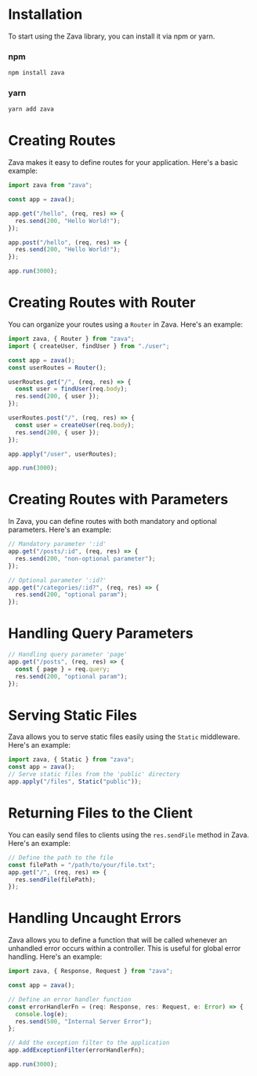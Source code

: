 # Installation

To start using the Zava library, you can install it via npm or yarn.

### npm

```bash
npm install zava
```

### yarn

```bash
yarn add zava
```

# Creating Routes

Zava makes it easy to define routes for your application. Here's a basic example:

```javascript
import zava from "zava";

const app = zava();

app.get("/hello", (req, res) => {
  res.send(200, "Hello World!");
});

app.post("/hello", (req, res) => {
  res.send(200, "Hello World!");
});

app.run(3000);
```

# Creating Routes with Router

You can organize your routes using a `Router` in Zava. Here's an example:

```javascript
import zava, { Router } from "zava";
import { createUser, findUser } from "./user";

const app = zava();
const userRoutes = Router();

userRoutes.get("/", (req, res) => {
  const user = findUser(req.body);
  res.send(200, { user });
});

userRoutes.post("/", (req, res) => {
  const user = createUser(req.body);
  res.send(200, { user });
});

app.apply("/user", userRoutes);

app.run(3000);
```

# Creating Routes with Parameters

In Zava, you can define routes with both mandatory and optional parameters. Here's an example:

```javascript
// Mandatory parameter ':id'
app.get("/posts/:id", (req, res) => {
  res.send(200, "non-optional parameter");
});

// Optional parameter ':id?'
app.get("/categories/:id?", (req, res) => {
  res.send(200, "optional param");
});
```

# Handling Query Parameters

```javascript
// Handling query parameter 'page'
app.get("/posts", (req, res) => {
  const { page } = req.query;
  res.send(200, "optional param");
});
```

# Serving Static Files

Zava allows you to serve static files easily using the `Static` middleware. Here's an example:

```javascript
import zava, { Static } from "zava";
const app = zava();
// Serve static files from the 'public' directory
app.apply("/files", Static("public"));
```

# Returning Files to the Client

You can easily send files to clients using the `res.sendFile` method in Zava. Here's an example:

```javascript
// Define the path to the file
const filePath = "/path/to/your/file.txt";
app.get("/", (req, res) => {
  res.sendFile(filePath);
});
```

# Handling Uncaught Errors

Zava allows you to define a function that will be called whenever an unhandled error occurs within a controller. This is useful for global error handling. Here's an example:

```javascript
import zava, { Response, Request } from "zava";

const app = zava();

// Define an error handler function
const errorHandlerFn = (req: Response, res: Request, e: Error) => {
  console.log(e);
  res.send(500, "Internal Server Error");
};

// Add the exception filter to the application
app.addExceptionFilter(errorHandlerFn);

app.run(3000);
```

